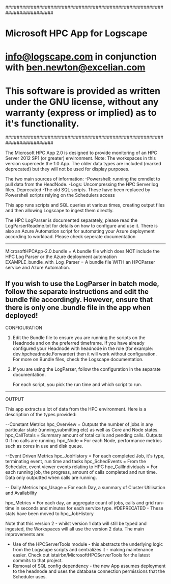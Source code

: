 #########################################################################
# Microsoft HPC App for Logscape
# info@logscape.com in conjunction with ben.newton@excelian.com
# This software is provided as written under the GNU license, without any warranty (express or implied) as to it's functionality.
#########################################################################

The Microsoft HPC App 2.0 is designed to provide monitoring of an HPC Server 2012 SP1 (or greater) environment. 
Note: The workspaces in this version supercede the 1.0 App. The older data types are included (marked deprecated) but they will not be used for display purposes.   

The two main sources of information: 
	-Powershell: running the cmndlet to pull data from the HeadNode. 
	-Logs: Uncompressing the HPC Server log files. 
	Deprecated
	-The old SQL scripts. These have been replaced by Powershell scripts relying on the Schedulers access

This app runs scripts and SQL queries at various times, creating output files and then allowing Logscape to ingest them directly.

The HPC LogParser is documented separately, please read the LogParserReadme.txt for details on how to configure and use it. There is also an Azure Automation script for automating your Azure deployment according to workload. Please check seperate documentation

-----------------------------------------------------------------------
MicrosoftHPCApp-2.0.bundle = A bundle file which does NOT include the HPC Log Parser or the Azure deployment automation
EXAMPLE_bundle_with_Log_Parser = A bundle file WITH an HPCParser service and Azure Automation.

If you wish to use the LogParser in batch mode, follow the separate instructions and edit the bundle file accordingly.
However, ensure that there is only one .bundle file in the app when deployed! 
-----------------------------------------------------------------------

CONFIGURATION

1. Edit the Bundle file to ensure you are running the scripts on the Headnode and on the preferred timeframe. If you have already configured your Headnode with headnode in the role (for example: dev.hpcheadnode.Forwarder) then it will work without configuration.  
	For more on Bundle files, check the Logscape documentation.
2. If you are using the LogParser, follow the configuration in the separate documentation.

	For each script, you pick the run time and which script to run.


------------------------------------------------------------------------

OUTPUT

This app extracts a lot of data from the HPC environment. Here is a description of the types provided:

--Constant Metrics
hpc_Overview = Outputs the number of jobs in any particular state (running,submitting etc) as well as Core and Node states.
hpc_CallTotals = Summary amount of total calls and pending calls. Outputs 0 if no calls are running.
hpc_Node = For each Node, performance metrics such as cores in use and disk queue.

--Event Driven Metrics
hpc_JobHistory = For each completed Job, it's type, terminating event, run time and tasks
hpc_SchedEvents = From the Scheduler, event viewer events relating to HPC
hpc_CallIndividuals = For each running job, the progress, amount of calls completed and run time. Data only outputted when calls are running.

-- Daily Metrics
hpc_Usage = For each Day, a summary of Cluster Utilisation and Availability

hpc_Metrics = For each day, an aggregate count of jobs, calls and grid run-time in seconds and minutes for each service type.
#DEPRECATED - These stats have been moved to hpc_JobHistory


Note that this version 2 - whilst version 1 data will still be typed and ingested, the Workspaces will all use the version 2 data.
The main improvements are:
- Use of the HPCServerTools module - this abstracts the underlying logic from the Logscape scripts and centralizes it - making maintenance easier. Check out istairbn/MicrosoftHPCServerTools for the latest commits to that project. 
- Removal of SQL config dependency - the new App assumes deployment to the headnode and uses the database connection permissions that the Scheduler uses. 
